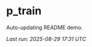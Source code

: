 # p_train

Auto-updating README demo.

<!--START_SECTION:status-->
_Last run: 2025-08-29 17:31 UTC_
<!--END_SECTION:status-->





































































































































































































